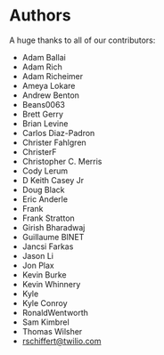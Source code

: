 Authors
=======

A huge thanks to all of our contributors:


- Adam Ballai 
- Adam Rich 
- Adam Richeimer 
- Ameya Lokare 
- Andrew Benton 
- Beans0063 
- Brett Gerry 
- Brian Levine 
- Carlos Diaz-Padron 
- Christer Fahlgren 
- ChristerF 
- Christopher C. Merris 
- Cody Lerum 
- D Keith Casey Jr 
- Doug Black 
- Eric Anderle 
- Frank 
- Frank Stratton 
- Girish Bharadwaj 
- Guillaume BINET 
- Jancsi Farkas 
- Jason Li 
- Jon Plax 
- Kevin Burke 
- Kevin Whinnery 
- Kyle 
- Kyle Conroy 
- RonaldWentworth 
- Sam Kimbrel 
- Thomas Wilsher 
- rschiffert@twilio.com 
